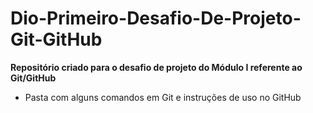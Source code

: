 # Dio-Primeiro-Desafio-De-Projeto-Git-GitHub
**Repositório criado para o desafio de projeto do Módulo I referente ao Git/GitHub**

- Pasta com alguns comandos em Git e instruções de uso no GitHub
